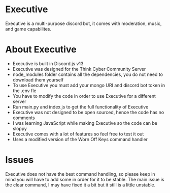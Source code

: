 # Executive
Executive is a multi-purpose discord bot, it comes with moderation, music, and game capabilites. 

# About Executive
* Executive is built in Discord.js v13
* Executive was designed for the Think Cyber Community Server
* node_modules folder contains all the dependencies, you do not need to download them yourself
* To use Executive you must add your mongo URI and discord bot token in the .env fle
* You have to modify the code in order to use Executive for a different server
* Run main.py and index.js to get the full functionality of Executive
* Executive was not designed to be open sourced, hence the code has no comments
* I was learning JavaScript while making Executive so the code can be sloppy
* Executive comes with a lot of features so feel free to test it out
* Uses a modified version of the Worn Off Keys command handler

# Issues
Executive does not have the best command handling, so please keep in mind you will have to add some in order for it to be stable. The main issue is the clear command, I may have fixed it a bit but it still is a little unstable.
